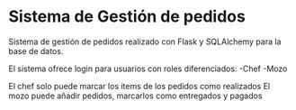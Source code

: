 # Sistema de Gestión de pedidos 
 
Sistema de gestión de pedidos realizado con Flask y SQLAlchemy para la base de datos.

El sistema ofrece login para usuarios con roles diferenciados:
 -Chef
 -Mozo

El chef solo puede marcar los items de los pedidos como realizados
El mozo puede añadir pedidos, marcarlos como entregados y pagados 
